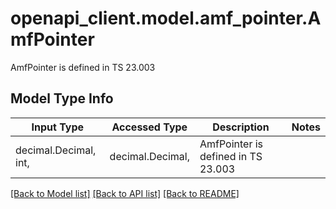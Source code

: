 # openapi_client.model.amf_pointer.AmfPointer

AmfPointer is defined in TS 23.003

## Model Type Info
Input Type | Accessed Type | Description | Notes
------------ | ------------- | ------------- | -------------
decimal.Decimal, int,  | decimal.Decimal,  | AmfPointer is defined in TS 23.003 | 

[[Back to Model list]](../../README.md#documentation-for-models) [[Back to API list]](../../README.md#documentation-for-api-endpoints) [[Back to README]](../../README.md)

